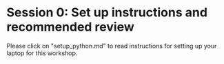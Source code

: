 # Session 0: Set up instructions and recommended review

Please click on "setup_python.md" to read instructions for setting up your laptop for this workshop. 
